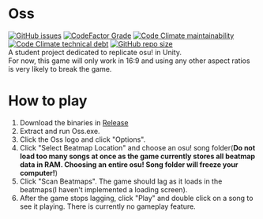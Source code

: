 # Oss
[![GitHub issues](https://img.shields.io/github/issues-raw/palapapa/Oss?color=red&style=for-the-badge)](https://github.com/palapapa/Oss/issues)
[![CodeFactor Grade](https://img.shields.io/codefactor/grade/github/palapapa/Oss?style=for-the-badge)](https://www.codefactor.io/repository/github/palapapa/oss)
[![Code Climate maintainability](https://img.shields.io/codeclimate/maintainability-percentage/palapapa/Oss?style=for-the-badge)](https://codeclimate.com/github/palapapa/Oss)
[![Code Climate technical debt](https://img.shields.io/codeclimate/tech-debt/palapapa/Oss?style=for-the-badge)](https://codeclimate.com/github/palapapa/Oss)
[![GitHub repo size](https://img.shields.io/github/repo-size/palapapa/Oss?style=for-the-badge)](https://github.com/palapapa/Oss)
<br>
A student project dedicated to replicate osu! in Unity.
<br>
For now, this game will only work in 16:9 and using any other aspect ratios is very likely to break the game.
<br>
# How to play
1. Download the binaries in [Release](https://github.com/palapapa/Oss/releases)
1. Extract and run Oss.exe.
2. Click the Oss logo and click "Options".
3. Click "Select Beatmap Location" and choose an osu! song folder(**Do not load too many songs at once as the game currently stores all beatmap data in RAM. Choosing an entire osu! Song folder will freeze your computer!**)
4. Click "Scan Beatmaps". The game should lag as it loads in the beatmaps(I haven't implemented a loading screen).
5. After the game stops lagging, click "Play" and double click on a song to see it playing. There is currently no gameplay feature.
